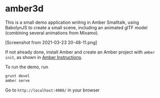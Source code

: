 # amber3d

This is a small demo application wriitng in Amber Smalltalk, using BabolynJS to create a small scene, including an animated glTF model (combining several animations from Mixamo).

[Screenshot from 2021-03-23 20-48-11.png]

If not already done, install Amber and create an Amber project with `amber init`,
as shown in [Amber Instructions](https://lolg.it/amber/amber#prerequisities).

To run the demo, run

```sh
grunt devel
amber serve
```

Go to `http://localhost:4000/` in your browser 


